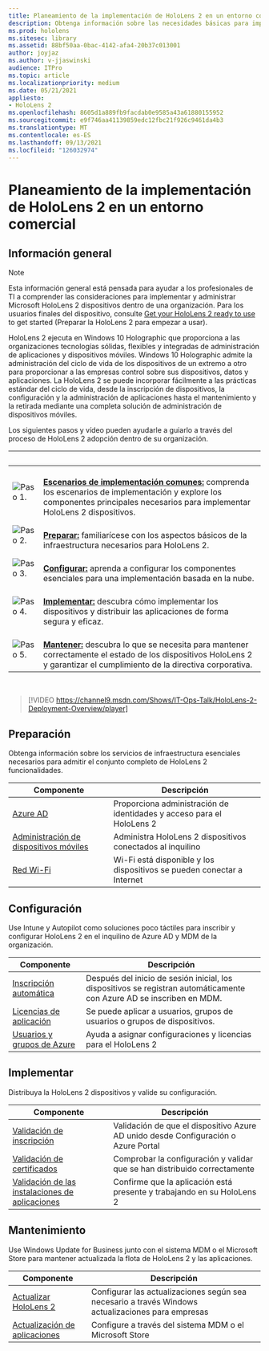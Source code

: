 ```yaml
---
title: Planeamiento de la implementación de HoloLens 2 en un entorno comercial
description: Obtenga información sobre las necesidades básicas para implementar y administrar HoloLens en entornos empresariales, como la infraestructura, Azure Active Directory y la administración de dispositivos móviles.
ms.prod: hololens
ms.sitesec: library
ms.assetid: 88bf50aa-0bac-4142-afa4-20b37c013001
author: joyjaz
ms.author: v-jjaswinski
audience: ITPro
ms.topic: article
ms.localizationpriority: medium
ms.date: 05/21/2021
appliesto:
- HoloLens 2
ms.openlocfilehash: 8605d1a889fb9facdab0e9585a43a61880155952
ms.sourcegitcommit: e9f746aa41139859edc12fbc21f926c9461da4b3
ms.translationtype: MT
ms.contentlocale: es-ES
ms.lasthandoff: 09/13/2021
ms.locfileid: "126032974"
---
```

# <a name="planning-hololens-2-deployment-in-a-commercial-environment"></a>Planeamiento de la implementación de HoloLens 2 en un entorno comercial

## <a name="overview"></a>Información general

> [!NOTE]
> Esta información general está pensada para ayudar a los profesionales de TI a comprender las consideraciones para implementar y administrar Microsoft HoloLens 2 dispositivos dentro de una organización. Para los usuarios finales del dispositivo, consulte [Get your HoloLens 2 ready to use](hololens2-setup.md) to get started (Preparar la HoloLens 2 para empezar a usar).

HoloLens 2 ejecuta en Windows 10 Holographic que proporciona a las organizaciones tecnologías sólidas, flexibles y integradas de administración de aplicaciones y dispositivos móviles. Windows 10 Holographic admite la administración del ciclo de vida de los dispositivos de un extremo a otro para proporcionar a las empresas control sobre sus dispositivos, datos y aplicaciones. La HoloLens 2 se puede incorporar fácilmente a las prácticas estándar del ciclo de vida, desde la inscripción de dispositivos, la configuración y la administración de aplicaciones hasta el mantenimiento y la retirada mediante una completa solución de administración de dispositivos móviles.

Los siguientes pasos y vídeo pueden ayudarle a guiarlo a través del proceso de HoloLens 2 adopción dentro de su organización.

| &nbsp; | &nbsp; |
|--|--|
| ![Paso 1.](images/1green.png)| <br/> **[Escenarios de implementación comunes:](hololens-requirements.md)** comprenda los escenarios de implementación y explore los componentes principales necesarios para implementar HoloLens 2 dispositivos. |
| ![Paso 2.](images/2green.png)| <br/> **[Preparar:](#prepare)** familiarícese con los aspectos básicos de la infraestructura necesarios para HoloLens 2. |
| ![Paso 3.](images/3green.png) | <br/> **[Configurar:](#configure)** aprenda a configurar los componentes esenciales para una implementación basada en la nube. |
| ![Paso 4.](images/4green.png) | <br/> **[Implementar:](#deploy)** descubra cómo implementar los dispositivos y distribuir las aplicaciones de forma segura y eficaz. |
| ![Paso 5.](images/5green.png) | <br/> **[Mantener:](#maintain)** descubra lo que se necesita para mantener correctamente el estado de los dispositivos HoloLens 2 y garantizar el cumplimiento de la directiva corporativa. |

<br/>

> [!VIDEO https://channel9.msdn.com/Shows/IT-Ops-Talk/HoloLens-2-Deployment-Overview/player]

## <a name="prepare"></a>Preparación

Obtenga información sobre los servicios de infraestructura esenciales necesarios para admitir el conjunto completo de HoloLens 2 funcionalidades.

| Componente | Descripción |
|-----------|------------|
| [Azure AD](hololens-identity.md) | Proporciona administración de identidades y acceso para el HoloLens 2  |
| [Administración de dispositivos móviles](hololens-mdm-configure.md)| Administra HoloLens 2 dispositivos conectados al inquilino  |
| [Red Wi-Fi](hololens-commercial-infrastructure.md)| Wi-Fi está disponible y los dispositivos se pueden conectar a Internet  |

## <a name="configure"></a>Configuración

Use Intune y Autopilot como soluciones poco táctiles para inscribir y configurar HoloLens 2 en el inquilino de Azure AD y MDM de la organización.

| Componente | Descripción |
|-----------|------------|
| [Inscripción automática](hololens-enroll-mdm.md#auto-enrollment-in-mdm) | Después del inicio de sesión inicial, los dispositivos se registran automáticamente con Azure AD se inscriben en MDM.  |
| [Licencias de aplicación](hololens2-cloud-connected-configure.md#application-licenses)| Se puede aplicar a usuarios, grupos de usuarios o grupos de dispositivos.  |
| [Usuarios y grupos de Azure](hololens2-cloud-connected-configure.md#azure-users-and-groups) | Ayuda a asignar configuraciones y licencias para el HoloLens 2  |

## <a name="deploy"></a>Implementar

Distribuya la HoloLens 2 dispositivos y valide su configuración. 

| Componente | Descripción |
|-----------|------------|
| [Validación de inscripción](hololens2-corp-connected-deploy.md#enrollment-validation) | Validación de que el dispositivo Azure AD unido desde Configuración o Azure Portal |
| [Validación de certificados](hololens2-corp-connected-deploy.md#wi-fi-certificate-validation) | Comprobar la configuración y validar que se han distribuido correctamente |
| [Validación de las instalaciones de aplicaciones](hololens2-corp-connected-deploy.md#validate-lob-app-install) | Confirme que la aplicación está presente y trabajando en su HoloLens 2 |

## <a name="maintain"></a>Mantenimiento

Use Windows Update for Business junto con el sistema MDM o el Microsoft Store para mantener actualizada la flota de HoloLens 2 y las aplicaciones.

| Componente | Descripción |
|-----------|------------|
| [Actualizar HoloLens 2](hololens-updates.md) | Configurar las actualizaciones según sea necesario a través Windows actualizaciones para empresas |
| [Actualización de aplicaciones](app-deploy-overview.md) | Configure a través del sistema MDM o el Microsoft Store
